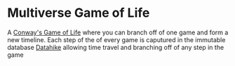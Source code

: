 # Multiverse Game of Life

A [Conway's Game of Life](https://en.wikipedia.org/wiki/Conway%27s_Game_of_Life) where you can branch off of one game and form a new timeline. Each step of the of every game is caputured in the immutable database [Datahike](https://github.com/replikativ/datahike) allowing time travel and branching off of any step in the game
 